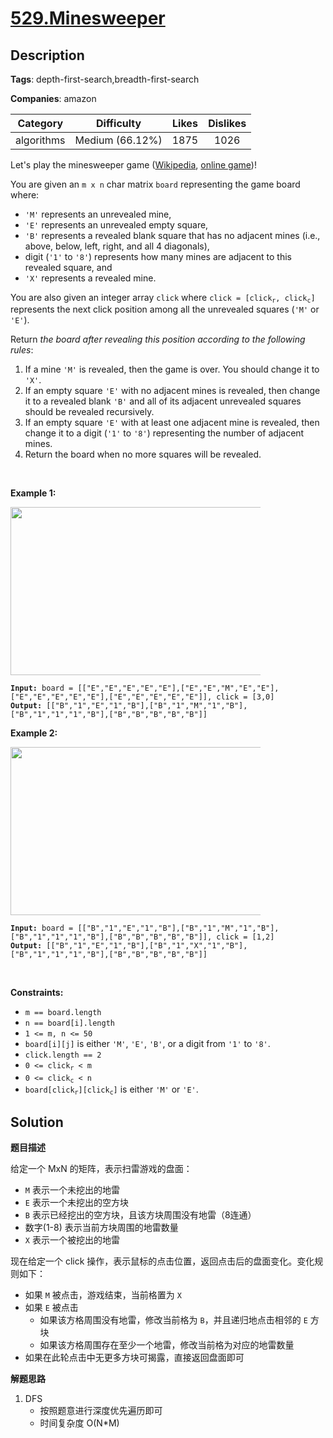 # [529.Minesweeper](https://leetcode.com/problems/minesweeper/description/)

## Description

**Tags**: depth-first-search,breadth-first-search

**Companies**: amazon

|  Category  |   Difficulty    | Likes | Dislikes |
| :--------: | :-------------: | :---: | :------: |
| algorithms | Medium (66.12%) | 1875  |   1026   |

<p>Let&#39;s play the minesweeper game (<a href="https://en.wikipedia.org/wiki/Minesweeper_(video_game)" target="_blank">Wikipedia</a>, <a href="http://minesweeperonline.com" target="_blank">online game</a>)!</p>
<p>You are given an <code>m x n</code> char matrix <code>board</code> representing the game board where:</p>
<ul>
  <li><code>&#39;M&#39;</code> represents an unrevealed mine,</li>
  <li><code>&#39;E&#39;</code> represents an unrevealed empty square,</li>
  <li><code>&#39;B&#39;</code> represents a revealed blank square that has no adjacent mines (i.e., above, below, left, right, and all 4 diagonals),</li>
  <li>digit (<code>&#39;1&#39;</code> to <code>&#39;8&#39;</code>) represents how many mines are adjacent to this revealed square, and</li>
  <li><code>&#39;X&#39;</code> represents a revealed mine.</li>
</ul>
<p>You are also given an integer array <code>click</code> where <code>click = [click<sub>r</sub>, click<sub>c</sub>]</code> represents the next click position among all the unrevealed squares (<code>&#39;M&#39;</code> or <code>&#39;E&#39;</code>).</p>
<p>Return <em>the board after revealing this position according to the following rules</em>:</p>
<ol>
  <li>If a mine <code>&#39;M&#39;</code> is revealed, then the game is over. You should change it to <code>&#39;X&#39;</code>.</li>
  <li>If an empty square <code>&#39;E&#39;</code> with no adjacent mines is revealed, then change it to a revealed blank <code>&#39;B&#39;</code> and all of its adjacent unrevealed squares should be revealed recursively.</li>
  <li>If an empty square <code>&#39;E&#39;</code> with at least one adjacent mine is revealed, then change it to a digit (<code>&#39;1&#39;</code> to <code>&#39;8&#39;</code>) representing the number of adjacent mines.</li>
  <li>Return the board when no more squares will be revealed.</li>
</ol>
<p>&nbsp;</p>
<p><strong class="example">Example 1:</strong></p>
<img src="https://assets.leetcode.com/uploads/2023/08/09/untitled.jpeg" style="width: 500px; max-width: 400px; height: 269px;" />
<pre><code><strong>Input:</strong> board = [[&quot;E&quot;,&quot;E&quot;,&quot;E&quot;,&quot;E&quot;,&quot;E&quot;],[&quot;E&quot;,&quot;E&quot;,&quot;M&quot;,&quot;E&quot;,&quot;E&quot;],[&quot;E&quot;,&quot;E&quot;,&quot;E&quot;,&quot;E&quot;,&quot;E&quot;],[&quot;E&quot;,&quot;E&quot;,&quot;E&quot;,&quot;E&quot;,&quot;E&quot;]], click = [3,0]
<strong>Output:</strong> [[&quot;B&quot;,&quot;1&quot;,&quot;E&quot;,&quot;1&quot;,&quot;B&quot;],[&quot;B&quot;,&quot;1&quot;,&quot;M&quot;,&quot;1&quot;,&quot;B&quot;],[&quot;B&quot;,&quot;1&quot;,&quot;1&quot;,&quot;1&quot;,&quot;B&quot;],[&quot;B&quot;,&quot;B&quot;,&quot;B&quot;,&quot;B&quot;,&quot;B&quot;]]</code></pre>
<p><strong class="example">Example 2:</strong></p>
<img src="https://assets.leetcode.com/uploads/2023/08/09/untitled-2.jpeg" style="width: 489px; max-width: 400px; height: 269px;" />
<pre><code><strong>Input:</strong> board = [[&quot;B&quot;,&quot;1&quot;,&quot;E&quot;,&quot;1&quot;,&quot;B&quot;],[&quot;B&quot;,&quot;1&quot;,&quot;M&quot;,&quot;1&quot;,&quot;B&quot;],[&quot;B&quot;,&quot;1&quot;,&quot;1&quot;,&quot;1&quot;,&quot;B&quot;],[&quot;B&quot;,&quot;B&quot;,&quot;B&quot;,&quot;B&quot;,&quot;B&quot;]], click = [1,2]
<strong>Output:</strong> [[&quot;B&quot;,&quot;1&quot;,&quot;E&quot;,&quot;1&quot;,&quot;B&quot;],[&quot;B&quot;,&quot;1&quot;,&quot;X&quot;,&quot;1&quot;,&quot;B&quot;],[&quot;B&quot;,&quot;1&quot;,&quot;1&quot;,&quot;1&quot;,&quot;B&quot;],[&quot;B&quot;,&quot;B&quot;,&quot;B&quot;,&quot;B&quot;,&quot;B&quot;]]</code></pre>
<p>&nbsp;</p>
<p><strong>Constraints:</strong></p>
<ul>
  <li><code>m == board.length</code></li>
  <li><code>n == board[i].length</code></li>
  <li><code>1 &lt;= m, n &lt;= 50</code></li>
  <li><code>board[i][j]</code> is either <code>&#39;M&#39;</code>, <code>&#39;E&#39;</code>, <code>&#39;B&#39;</code>, or a digit from <code>&#39;1&#39;</code> to <code>&#39;8&#39;</code>.</li>
  <li><code>click.length == 2</code></li>
  <li><code>0 &lt;= click<sub>r</sub> &lt; m</code></li>
  <li><code>0 &lt;= click<sub>c</sub> &lt; n</code></li>
  <li><code>board[click<sub>r</sub>][click<sub>c</sub>]</code> is either <code>&#39;M&#39;</code> or <code>&#39;E&#39;</code>.</li>
</ul>

## Solution

**题目描述**

给定一个 MxN 的矩阵，表示扫雷游戏的盘面：

- `M` 表示一个未挖出的地雷
- `E` 表示一个未挖出的空方块
- `B` 表示已经挖出的空方块，且该方块周围没有地雷（8连通）
- 数字(1-8) 表示当前方块周围的地雷数量
- `X` 表示一个被挖出的地雷

现在给定一个 click 操作，表示鼠标的点击位置，返回点击后的盘面变化。变化规则如下：

- 如果 `M` 被点击，游戏结束，当前格置为 `X`
- 如果 `E` 被点击
  - 如果该方格周围没有地雷，修改当前格为 `B`，并且递归地点击相邻的 `E` 方块
  - 如果该方格周围存在至少一个地雷，修改当前格为对应的地雷数量
- 如果在此轮点击中无更多方块可揭露，直接返回盘面即可

**解题思路**

1. DFS
   - 按照题意进行深度优先遍历即可
   - 时间复杂度 O(N*M)
